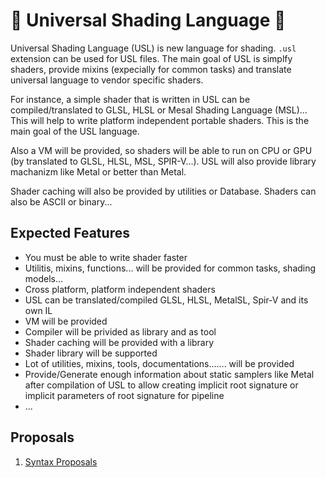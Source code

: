 # 🧊 Universal Shading Language 🫧 

Universal Shading Language (USL) is new language for shading. `.usl` extension can be used for USL files. 
The main goal of USL is simplfy shaders, 
provide mixins (expecially for common tasks) and translate universal language to vendor specific shaders.

For instance, a simple shader that is written in USL can be compiled/translated to GLSL, HLSL or Mesal Shading Language (MSL)... 
This will help to write platform independent portable shaders. 
This is the main goal of the USL language.

Also a VM will be provided, so shaders will be able to run on CPU or GPU (by translated to GLSL, HLSL, MSL, SPIR-V...). USL will also provide library machanizm like Metal or better than Metal. 

Shader caching will also be provided by utilities or Database. Shaders can also be ASCII or binary...

## Expected Features

* You must be able to write shader faster
* Utilitis, mixins, functions... will be provided for common tasks, shading models...
* Cross platform, platform independent shaders
* USL can be translated/compiled GLSL, HLSL, MetalSL, Spir-V and its own IL
* VM will be provided 
* Compiler will be privided as library and as tool
* Shader caching will be provided with a library
* Shader library will be supported
* Lot of utilities, mixins, tools, documentations....... will be provided
* Provide/Generate enough information about static samplers like Metal after compilation of USL to allow creating implicit root signature or implicit parameters of root signature for pipeline
* ...

## Proposals

1. [Syntax Proposals](https://github.com/UniversalShading/spec/blob/master/SyntaxProposals.md)
